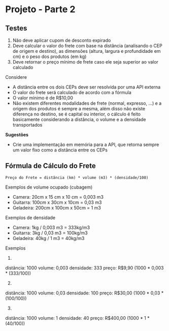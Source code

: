 # Projeto - Parte 2

## Testes

1. Não deve aplicar cupom de desconto expirado
1. Deve calcular o valor do frete com base na distância (analisando o CEP de origem e destino), as dimensões (altura, largura e profundidade em cm) e o peso dos produtos (em kg)
1. Deve retornar o preço mínimo de frete caso ele seja superior ao valor calculado

Considere

- A distância entre os dois CEPs deve ser resolvida por uma API externa
- O valor do frete será calculado de acordo com a fórmula
- O valor mínimo é de R$10,00
- Não existem diferentes modalidades de frete (normal, expresso, …) e a origem dos produtos é sempre a mesma, além disso não existe diferença no destino, se é capital ou interior, o cálculo é feito basicamente considerando a distância, o volume e a densidade transportados

**Sugestões**
- Crie uma implementação em memória para a API, que retorna sempre um valor fixo como a distância entre os CEPs

## Fórmula de Cálculo do Frete

```Preço do Frete = distância (km) * volume (m3) * (densidade/100)```

Exemplos de volume ocupado (cubagem)

- Camera: 20cm x 15 cm x 10 cm = 0,003 m3
- Guitarra: 100cm x 30cm x 10cm = 0,03 m3
- Geladeira: 200cm x 100cm x 50cm = 1 m3

Exemplos de densidade

- Camera: 1kg / 0,003 m3 = 333kg/m3
- Guitarra: 3kg / 0,03 m3 = 100kg/m3
- Geladeira: 40kg / 1 m3 = 40kg/m3

Exemplos

1.
distância: 1000
volume: 0,003
densidade: 333
preço: R$9,90 (1000 * 0,003 * (333/100))

2. 
distância: 1000
volume: 0,03
densidade: 100
preço: R$30,00 (1000 * 0,03 * (100/100))

3.
distância: 1000
volume: 1
densidade: 40
preço: R$400,00 (1000 * 1 * (40/100))
